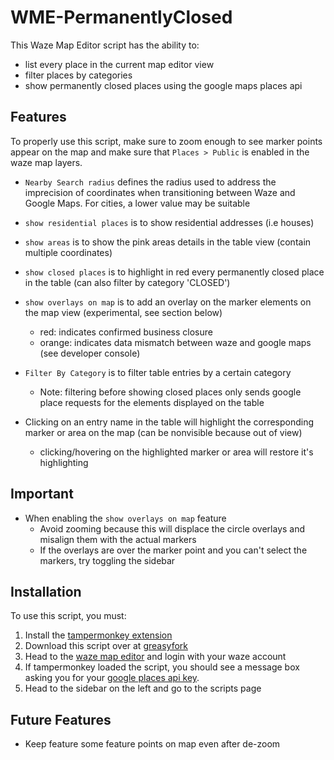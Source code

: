 # WME-PermanentlyClosed

This Waze Map Editor script has the ability to:
- list every place in the current map editor view
- filter places by categories
- show permanently closed places using the google maps places api

## Features
To properly use this script, make sure to zoom enough to see marker points appear on the map and make sure that `Places > Public` is enabled in the waze map layers.

- `Nearby Search radius` defines the radius used to address the imprecision of coordinates when transitioning between Waze and Google Maps. For cities, a lower value may be suitable
- `show residential places` is to show residential addresses (i.e houses)
- `show areas` is to show the pink areas details in the table view (contain multiple coordinates)
- `show closed places` is to highlight in red every permanently closed place in the table (can also filter by category 'CLOSED')
- `show overlays on map` is to add an overlay on the marker elements on the map view (experimental, see section below)
  - red: indicates confirmed business closure
  - orange: indicates data mismatch between waze and google maps (see developer console)
- `Filter By Category` is to filter table entries by a certain category
  - Note: filtering before showing closed places only sends google place requests for the elements displayed on the table
 
- Clicking on an entry name in the table will highlight the corresponding marker or area on the map (can be nonvisible because out of view)
  - clicking/hovering on the highlighted marker or area will restore it's highlighting

## Important
- When enabling the `show overlays on map` feature
    - Avoid zooming because this will displace the circle overlays and misalign them with the actual markers
    - If the overlays are over the marker point and you can't select the markers, try toggling the sidebar

## Installation
To use this script, you must:
1. Install the [tampermonkey extension](https://www.tampermonkey.net/)
2. Download this script over at [greasyfork](https://greasyfork.org/en/scripts/481447-wme-permanentlyclosed)
3. Head to the [waze map editor](https://www.waze.com/en-US/editor) and login with your waze account
4. If tampermonkey loaded the script, you should see a message box asking you for your [google places api key](https://developers.google.com/maps/documentation/javascript/get-api-key).
5. Head to the sidebar on the left and go to the scripts page 

## Future Features

- Keep feature some feature points on map even after de-zoom
